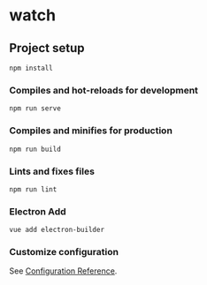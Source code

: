# watch

## Project setup
```
npm install
```

### Compiles and hot-reloads for development
```
npm run serve
```

### Compiles and minifies for production
```
npm run build
```

### Lints and fixes files
```
npm run lint
```

### Electron Add
```
vue add electron-builder
```

### Customize configuration
See [Configuration Reference](https://cli.vuejs.org/config/).
